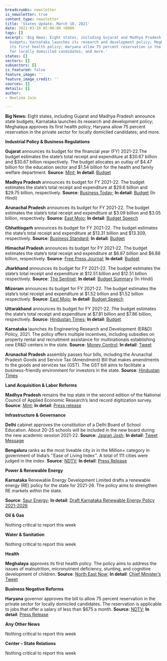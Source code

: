 ```yaml
---
breadcrumbs: newsletter
is_newsletter: true
content_type: newsletter
title: 'States Update: March 10, 2021'
date: 2021-03-10 05:00:00 +0000
tags: []
excerpt: 'Big News: Eight states, including Gujarat and Madhya Pradesh announce state
  budgets; Karnataka launches its research and development policy; Meghalaya approves
  its first health policy; Haryana allow 75 percent reservation in the private sector
  for locally domiciled candidates; and more.'
states: []
sectors: []
subsectors: []
is_featured: false
feature_image: ''
feature_image_credit: ''
sources: []
details: []
author:
- Neelima Jain

---
```

**Big News:** Eight states, including Gujarat and Madhya Pradesh announce state budgets; Karnataka launches its research and development policy; Meghalaya approves its first health policy; Haryana allow 75 percent reservation in the private sector for locally domiciled candidates; and more.

**Industrial Policy & Business Regulations**

**Gujarat** announces its budget for the financial year (FY) 2021-22.The budget estimates the state’s total receipt and expenditure at $30.67 billion and $30.67 billion respectively. The budget allocates an outlay of $4.47 billion for the education sector and $1.54 billion for the health and family welfare department. **Source**: [Mint](https://www.livemint.com/news/india/gujarat-budget-2021-rs-32-719-cr-for-education-rs-1-500-cr-for-ahmedabad-mumbai-bullet-train-11614763515589.html); **In detail**: [Budget](https://financedepartment.gujarat.gov.in/Documents/Bud-Eng_1014_2021-3-3_638.pdf)

**Madhya Pradesh** announces its budget for FY 2021-22. The budget estimates the state’s total receipt and expenditure at $29.6 billion and $29.75 billion, respectively. **Source**: [Business Today](https://www.businesstoday.in/current/economy-politics/mp-budget-2021-rs-241-lakh-crore-e-budget-tabled-no-tax-hike-in-fy22/story/432801.html); **In detail**: [Budget](https://finance.mp.gov.in/uploads/budget/Budget_Presentation_2021-22_Press_conf__2_3_2021_Final.pdf) (In Hindi)

**Arunachal Pradesh** announces its budget for FY 2021-22. The budget estimates the state’s total receipt and expenditure at $3.09 billion and $3.05 billion, respectively. **Source**: [East Mojo](https://www.eastmojo.com/arunachal-pradesh/2021/03/04/deficit-budget-in-arunachal-assembly-focuses-on-health-education/); **In detail**: [Budget Speech](http://www.arunachalbudget.in/doc/speech.pdf)

**Chhattisgarh** announces its budget for FY 2021-22. The budget estimates the state’s total receipt and expenditure at $13.31 billion and $13.309, respectively. **Source**: [Business Standard](https://www.business-standard.com/article/economy-policy/chhattisgarh-cm-presents-budget-of-rs-97-106-cr-for-2021-22-121030100849_1.html); **In detail**: [Budget](http://finance.cg.gov.in/budget_doc/main_budget.asp?year1=2021)

**Himachal Pradesh** announces its budget for FY 2021-22. The budget estimates the state’s total receipt and expenditure at $6.87 billion and $6.88 billion, respectively. **Source**: [Free Press Journal](https://www.freepressjournal.in/india/himachal-pradesh-budget-2021-22-no-provision-for-any-new-taxes-12-schemes-for-women-empowerment-proposed); **In detail**: [Budget](https://hpvidhansabha.nic.in/Home/Budgets)

**Jharkhand** announces its budget for FY 2021-22. The budget estimates the state’s total receipt and expenditure at $12.51 billion and $12.51 billion respectively. **Source**: [The Sentinel](https://www.sentinelassam.com/national-news/jharkhand-finance-minister-tables-rs-91277-crore-budget-526992); **In detail**: [Budget Summary](https://finance.jharkhand.gov.in/pdf/Budget_2021_22/Budget_Saar_compressed.pdf) (In Hindi)

**Mizoram** announces its budget for FY 2021-22. The budget estimates the state’s total receipt and expenditure at $1.52 billion and $1.52 billion respectively. **Source**: [East Mojo](https://www.eastmojo.com/mizoram/2021/03/01/mizoram-budget-rs-4-cr-for-sedp-rs-5-cr-for-ex-mnf-cadres/); **In detail**: [Budget Speech](https://finance.mizoram.gov.in/uploads/attachments/65a5dad296d5180579b5e1e1ec894c5a/budget-speech-2021-22-english-version.pdf)

**Uttarakhand** announces its budget for FY 2021-22. The budget estimates the state’s total receipt and expenditure at $7.81 billion and $7.86 billion, respectively. **Source**: [Hindustan Times](https://www.hindustantimes.com/cities/dehradun-news/uttarakhand-cm-presents-rs-57-400-cr-budget-for-fy22-with-health-infra-in-focus-101614870675244.html); **In detail**: [Budget](https://budget.uk.gov.in/files/_%E0%A4%8F%E0%A4%95_%E0%A4%A8%E0%A5%9B%E0%A4%B0_%E0%A4%AE%E0%A5%87%E0%A4%82__1.pdf)

**Karnataka** launches its Engineering Research and Development (ER&D) Policy, 2021. The policy offers multiple incentives, including subsidies on property rental and recruitment assistance for multinationals establishing new ER&D centers in the state. **Source**: [Money Control](https://www.moneycontrol.com/news/business/karnataka-unveils-new-policy-for-engineering-research-development-sector-6594061.html); **In detail**: [Tweet](https://twitter.com/ITBTGoK/status/1366623600267067395?s=20)

**Arunachal Pradesh** assembly passes four bills, including the Arunachal Pradesh Goods and Service Tax (Amendment) Bill that makes amendments to the goods and services tax (GST). The GST bill aims to facilitate a business-friendly environment for investors in the state. **Source**: [Hindustan Times](https://www.hindustantimes.com/india-news/arunachal-assembly-passes-key-bills-on-gst-regulatory-reforms-for-investors-101614868335908.html)

**Land Acquisition & Labor Reforms**

**Madhya Pradesh** remains the top state in the second edition of the National Council of Applied Economic Research’s land record digitization survey. **Source**: [Mint](https://www.livemint.com/news/india/madhya-pradesh-west-bengal-top-in-ncaer-survey-on-land-record-digitization-11614861552919.html); **In detail**: [Press release](https://www.ncaer.org/event_details.php?EID=270&EID=270)

**Infrastructure & Governance**

**Delhi** cabinet approves the constitution of a Delhi Board of School Education. About 20-25 schools will be included in the new board during the new academic session 2021-22. **Source**: [Jagran Josh](https://www.jagranjosh.com/current-affairs/delhi-cabinet-approves-constitution-of-delhi-board-of-school-education-1615021356-1); **In detail**: [Tweet Message](https://twitter.com/ANI/status/1368102287940325379)

**Bengaluru** ranks as the most liveable city in in the Million+ category in government of India’s ''Ease of Living Index''. A total of 111 cities were judged in the index. **Source**: [NDTV](https://www.ndtv.com/india-news/bengaluru-shimla-ranked-most-livable-cities-in-governments-ease-of-living-index-2020-2383487); **In detail**: [Press Release](https://pib.gov.in/PressReleasePage.aspx?PRID=1702417)

**Power & Renewable Energy**

**Karnataka** Renewable Energy Development Limited drafts a renewable energy (RE) policy for the state for 2021-26. The policy aims to strengthen RE markets within the state.

**Source**: [Saur Energy](https://www.saurenergy.com/solar-energy-news/karnataka-issues-renewable-energy-policy-2021-26-targets-20-gw-of-re-projects); **In detail**: [Draft Karnataka Renewable Energy Policy 2021-2026](https://kredlinfo.in/solargrid/Letter%20for%20stake%20holder%20comments.pdf)

**Oil & Gas**

Nothing critical to report this week

**Water & Sanitation**

Nothing critical to report this week

**Health**

**Meghalaya** approves its first health policy. The policy aims to address the issues of malnutrition, micronutrient deficiency, stunting, and cognitive development of children. **Source**: [North East Now](https://nenow.in/north-east-news/meghalaya/meghalaya-approves-states-first-health-policy.html); **In detail**: [Chief Minister’s Tweet](https://twitter.com/SangmaConrad/status/1367865604401553413?s=20)

**Business Negative Reforms**

**Haryana** governor approves the bill to allow 75 percent reservation in the private sector for locally domiciled candidates. The reservation is applicable to jobs that offer a salary of less than $675 a month. **Source**: [NDTV](https://www.ndtv.com/india-news/75-reservation-in-private-jobs-approved-by-haryana-governor-dushyant-chautala-2382027); **In detail**: [Press Release](https://www.prharyana.gov.in/en/haryana-minister-of-state-for-labour-and-employment-sh-anoop-dhanak-said-the-state-has-given-a)

**Any Other News**

Nothing critical to report this week

**Center – State Relations**

Nothing critical to report this week
